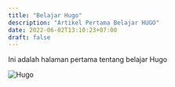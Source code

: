 ```yaml
---
title: "Belajar Hugo"
description: "Artikel Pertama Belajar HUGO"
date: 2022-06-02T13:10:23+07:00
draft: false
---
```


Ini adalah halaman pertama tentang belajar Hugo

![Hugo](https://desarrolloweb.com/storage/tag_images/actual/8CcDKcmWpejM1pRQjubgWCu0w9yp9tkL50ZulCBX.png )


